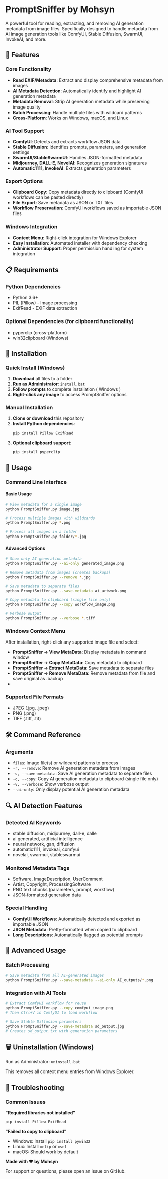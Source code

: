 # PromptSniffer by Mohsyn

A powerful tool for reading, extracting, and removing AI generation metadata from image files.
Specifically designed to handle metadata from AI image generation tools like ComfyUI, Stable Diffusion, SwarmUI, InvokeAI, and more.

## 🚀 Features

### Core Functionality
- **Read EXIF/Metadata**: Extract and display comprehensive metadata from images
- **AI Metadata Detection**: Automatically identify and highlight AI generation metadata
- **Metadata Removal**: Strip AI generation metadata while preserving image quality
- **Batch Processing**: Handle multiple files with wildcard patterns
- **Cross-Platform**: Works on Windows, macOS, and Linux

### AI Tool Support
- **ComfyUI**: Detects and extracts workflow JSON data
- **Stable Diffusion**: Identifies prompts, parameters, and generation settings
- **SwarmUI/StableSwarmUI**: Handles JSON-formatted metadata
- **Midjourney, DALL-E, NovelAI**: Recognizes generation signatures
- **Automatic1111, InvokeAI**: Extracts generation parameters

### Export Options
- **Clipboard Copy**: Copy metadata directly to clipboard (ComfyUI workflows can be pasted directly)
- **File Export**: Save metadata as JSON or TXT files
- **Workflow Preservation**: ComfyUI workflows saved as importable JSON files

### Windows Integration
- **Context Menu**: Right-click integration for Windows Explorer
- **Easy Installation**: Automated installer with dependency checking
- **Administrator Support**: Proper permission handling for system integration

## 📋 Requirements

### Python Dependencies
- Python 3.6+ 
- PIL (Pillow) - Image processing
- ExifRead - EXIF data extraction

### Optional Dependencies (for clipboard functionality)
- pyperclip (cross-platform)
- win32clipboard (Windows)

## 🔧 Installation

### Quick Install (Windows)

1. **Download** all files to a folder
2. **Run as Administrator**: `install.bat`
3. **Follow prompts** to complete installation ( Windows )
4. **Right-click any image** to access PromptSniffer options

### Manual Installation

1. **Clone or download** this repository
2. **Install Python dependencies**:
   ```bash
   pip install Pillow ExifRead
   ```
3. **Optional clipboard support**:
   ```bash
   pip install pyperclip
   ```

## 🎯 Usage

### Command Line Interface

#### Basic Usage
```bash
# View metadata for a single image
python PromptSniffer.py image.jpg

# Process multiple images with wildcards
python PromptSniffer.py *.png

# Process all images in a folder
python PromptSniffer.py folder/*.jpg
```

#### Advanced Options
```bash
# Show only AI generation metadata
python PromptSniffer.py --ai-only generated_image.png

# Remove metadata from images (creates backups)
python PromptSniffer.py --remove *.jpg

# Save metadata to separate files
python PromptSniffer.py --save-metadata ai_artwork.png

# Copy metadata to clipboard (single file only)
python PromptSniffer.py --copy workflow_image.png

# Verbose output
python PromptSniffer.py --verbose *.tiff
```

### Windows Context Menu

After installation, right-click any supported image file and select:
- **PromptSniffer → View MetaData**: Display metadata in command window
- **PromptSniffer → Copy MetaData**: Copy metadata to clipboard
- **PromptSniffer → Extract MetaData**: Save metadata to separate files  
- **PromptSniffer → Remove MetaData**: Remove metadata from file and save original as .backup
- 
### Supported File Formats
- JPEG (.jpg, .jpeg)
- PNG (.png)
- TIFF (.tiff, .tif)

## 🛠️ Command Reference

### Arguments
- `files`: Image file(s) or wildcard patterns to process
- `-r, --remove`: Remove AI generation metadata from images
- `-s, --save-metadata`: Save AI generation metadata to separate files
- `-c, --copy`: Copy AI generation metadata to clipboard (single file only)
- `-v, --verbose`: Show verbose output
- `--ai-only`: Only display potential AI generation metadata

## 🔍 AI Detection Features

### Detected AI Keywords
- stable diffusion, midjourney, dall-e, dalle
- ai generated, artificial intelligence
- neural network, gan, diffusion
- automatic1111, invokeai, comfyui
- novelai, swarmui, stableswarmui

### Monitored Metadata Tags
- Software, ImageDescription, UserComment
- Artist, Copyright, ProcessingSoftware
- PNG text chunks (parameters, prompt, workflow)
- JSON-formatted generation data

### Special Handling
- **ComfyUI Workflows**: Automatically detected and exported as importable JSON
- **JSON Metadata**: Pretty-formatted when copied to clipboard
- **Long Descriptions**: Automatically flagged as potential prompts

## 🔧 Advanced Usage

### Batch Processing
```bash
# Save metadata from all AI-generated images
python PromptSniffer.py --save-metadata --ai-only AI_outputs/*.png
```

### Integration with AI Tools
```bash
# Extract ComfyUI workflow for reuse
python PromptSniffer.py --copy comfyui_image.png
# Then Ctrl+V in ComfyUI to load workflow

# Save Stable Diffusion parameters
python PromptSniffer.py --save-metadata sd_output.jpg
# Creates sd_output.txt with generation parameters
```

## 🗑️ Uninstallation (Windows)

Run as Administrator: `uninstall.bat`

This removes all context menu entries from Windows Explorer.

## 🐛 Troubleshooting

### Common Issues

**"Required libraries not installed"**
```bash
pip install Pillow ExifRead
```

**"Failed to copy to clipboard"**
- Windows: Install `pip install pywin32`
- Linux: Install `xclip` or `xsel`
- macOS: Should work by default

**Made with ❤️ by Mohsyn**

For support or questions, please open an issue on GitHub.
